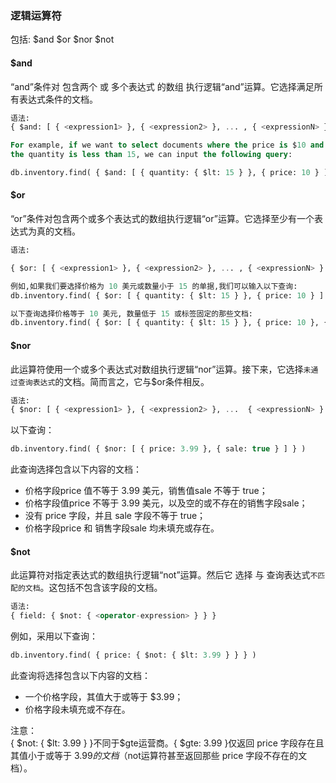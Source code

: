 ### 逻辑运算符

包括: $and $or $nor $not

#### $and

“and”条件对 包含两个 或 多个表达式 的数组 执行逻辑“and”运算。它选择满足所有表达式条件的文档。

```sql
语法:
{ $and: [ { <expression1> }, { <expression2> }, ... , { <expressionN> } ] }

For example, if we want to select documents where the price is $10 and 
the quantity is less than 15, we can input the following query:

db.inventory.find( { $and: [ { quantity: { $lt: 15 } }, { price: 10 } ] } )
```

#### $or

“or”条件对包含两个或多个表达式的数组执行逻辑“or”运算。它选择至少有一个表达式为真的文档。

```sql
语法:

{ $or: [ { <expression1> }, { <expression2> }, ... , { <expressionN> } ] }.

例如,如果我们要选择价格为 10 美元或数量小于 15 的单据,我们可以输入以下查询:
db.inventory.find( { $or: [ { quantity: { $lt: 15 } }, { price: 10 } ] } )

以下查询选择价格等于 10 美元, 数量低于 15 或标签固定的那些文档:
db.inventory.find( { $or: [ { quantity: { $lt: 15 } }, { price: 10 }, { tag: stationary }] } )

```

#### $nor

此运算符使用一个或多个表达式对数组执行逻辑“nor”运算。接下来，它选择`未通过查询表达式`的文档。简而言之，它与$or条件相反。

```sql
语法:
{ $nor: [ { <expression1> }, { <expression2> }, ...  { <expressionN> } ] }
```

以下查询：  
```sql
db.inventory.find( { $nor: [ { price: 3.99 }, { sale: true } ] } ) 
``` 
此查询选择包含以下内容的文档：

+ 价格字段price 值不等于 3.99 美元，销售值sale 不等于 true；
+ 价格字段值price 不等于 3.99 美元，以及空的或不存在的销售字段sale；
+ 没有 price 字段，并且 sale 字段不等于 true；
+ 价格字段price 和 销售字段sale 均未填充或存在。

#### $not

此运算符对指定表达式的数组执行逻辑“not”运算。然后它 选择 与 查询表达式`不匹配的文档`。这包括不包含该字段的文档。

```sql
语法:
{ field: { $not: { <operator-expression> } } }
```

例如，采用以下查询：
```sql
db.inventory.find( { price: { $not: { $lt: 3.99 } } } )  
```
此查询将选择包含以下内容的文档：  
+ 一个价格字段，其值大于或等于 $3.99； 
+ 价格字段未填充或不存在。

注意：  
{ $not: { $lt: 3.99 } }不同于$gte运营商。{ $gte: 3.99 }仅返回 price 字段存在且其值小于或等于 $3.99 的文档
（$not运算符甚至返回那些 price 字段不存在的文档）。

